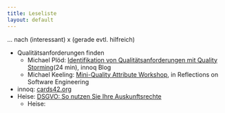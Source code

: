 ```yaml
---
title: Leseliste
layout: default
---
```


... nach (interessant) x (gerade evtl. hilfreich)

* Qualitätsanforderungen finden
  * Michael Plöd: [Identifikation von Qualitätsanforderungen mit Quality Storming](https://www.innoq.com/de/articles/2020/03/quality-storming-workshop/)(24 min), innoq Blog
  * Michael Keeling: [Mini-Quality Attribute Workshop](https://www.neverletdown.net/p/mini-quality-attribute-workshop.html), in Reflections on Software Engineering
* innoq: [cards42.org](https://cards42.org/)
* Heise: [DSGVO: So nutzen Sie Ihre Auskunftsrechte](https://www.heise.de/newsticker/meldung/DSGVO-So-nutzen-Sie-Ihre-Auskunftsrechte-4429886.html)
  * Heise: []()